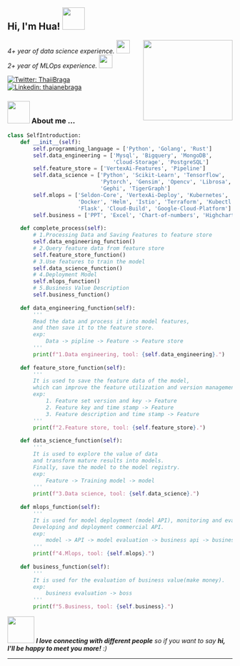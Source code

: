 <h2> Hi, I'm Hua! <img src="https://media.giphy.com/media/mGcNjsfWAjY5AEZNw6/giphy.gif" width="50"></h2>
<img align='right' src="https://media4.giphy.com/media/VGVV7jHzRAxh2BPcJn/giphy.gif" width="200" height="180">
<p><em>
    4+ year of data science experience.
    <img src="https://media.giphy.com/media/fYSnHlufseco8Fh93Z/giphy.gif" width="30"></br>
    2+ year of MLOps experience.
    <img src="https://media.giphy.com/media/WUlplcMpOCEmTGBtBW/giphy.gif" width="30"> 
</em></p>


[![Twitter: ThaiiBraga](https://img.shields.io/twitter/follow/ThaiiBraga?style=social)]()
[![Linkedin: thaianebraga](https://img.shields.io/badge/-thaianebraga-blue?style=flat-square&logo=Linkedin&logoColor=white&link=https://www.linkedin.com/in/thaianebraga/)](https://www.linkedin.com/in/hua-wang-89a992227/)


### <img src="https://media.giphy.com/media/VgCDAzcKvsR6OM0uWg/giphy.gif" width="50"> About me ...  

```python
class SelfIntroduction:
    def __init__(self):
        self.programming_language = ['Python', 'Golang', 'Rust']
        self.data_engineering = ['Mysql', 'Bigquery', 'MongoDB', 
                                 'Cloud-Storage', 'PostgreSQL']
        self.feature_store = ['VertexAi-Features', 'Pipeline']
        self.data_science = ['Python', 'Scikit-Learn', 'Tensorflow', 
                             'Pytorch', 'Gensim', 'Opencv', 'Librosa',
                             'Gephi', 'TigerGraph']
        self.mlops = ['Seldon-Core', 'VertexAi-Deploy', 'Kubernetes', 
                      'Docker', 'Helm', 'Istio', 'Terraform', 'Kubectl',
                      'Flask', 'Cloud-Build', 'Google-Cloud-Platform']
        self.business = ['PPT', 'Excel', 'Chart-of-numbers', 'Highcharts', 'HTML']
    
    def complete_process(self):
        # 1.Processing Data and Saving Features to feature store
        self.data_engineering_function()
        # 2.Query feature data from feature store
        self.feature_store_function()
        # 3.Use features to train the model
        self.data_science_function()
        # 4.Deployment Model
        self.mlops_function()
        # 5.Business Value Description
        self.business_function()
    
    def data_engineering_function(self):
        '''
        Read the data and process it into model features, 
        and then save it to the feature store.
        exp:
            Data -> pipline -> Feature -> Feature store
        '''
        print(f"1.Data engineering, tool: {self.data_engineering}.")
        
    def feature_store_function(self):
        '''
        It is used to save the feature data of the model,
        which can improve the feature utilization and version management.
        exp:
            1. Feature set version and key -> Feature
            2. Feature key and time stamp -> Feature
            3. Feature description and time stamp -> Feature
        '''
        print(f"2.Feature store, tool: {self.feature_store}.")
        
    def data_science_function(self):
        '''
        It is used to explore the value of data 
        and transform mature results into models.
        Finally, save the model to the model registry.
        exp:
            Feature -> Training model -> model
        '''
        print(f"3.Data science, tool: {self.data_science}.")
        
    def mlops_function(self):
        '''
        It is used for model deployment (model API), monitoring and evaluation. 
        Developing and deployment commercial API.
        exp:
            model -> API -> model evaluation -> business api -> business evaluation
        '''
        print(f"4.Mlops, tool: {self.mlops}.")
        
    def business_function(self):
        '''
        It is used for the evaluation of business value(make money).
        exp:
            business evaluation -> boss
        '''
        print(f"5.Business, tool: {self.business}.")
```

<img src="https://media.giphy.com/media/LnQjpWaON8nhr21vNW/giphy.gif" width="60"> 
<em>
    <b>I love connecting with different people</b> 
    so if you want to say 
    <b>hi, I'll be happy to meet you more!</b> :)
</em>

---
